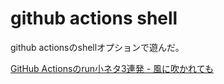 # github actions shell

github actionsのshellオプションで遊んだ。

[GitHub Actionsのrun小ネタ3連発 - 風に吹かれても](https://ymse.hatenablog.com/entry/2023/01/23/235929)
